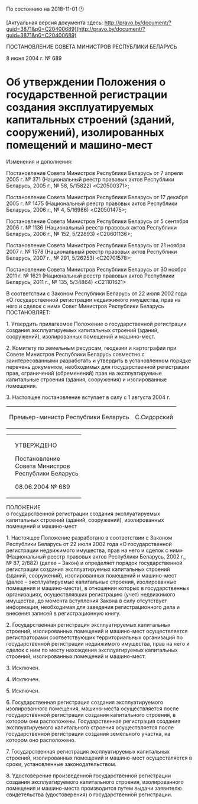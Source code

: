 По состоянию на 2018-11-01 &#x1F550;

[Актуальная версия документа здесь: http://pravo.by/document/?guid=3871&p0=C20400689](http://pravo.by/document/?guid=3871&p0=C20400689)

<p>ПОСТАНОВЛЕНИЕ СОВЕТА МИНИСТРОВ РЕСПУБЛИКИ БЕЛАРУСЬ</p>
<p>8 июня 2004 г. № 689</p>
<h1>Об утверждении Положения о государственной регистрации создания эксплуатируемых капитальных строений (зданий, сооружений), изолированных помещений и машино-мест</h1>
<p>Изменения и дополнения:</p>
<p>Постановление Совета Министров Республики Беларусь от 7 апреля 2005 г. № 371 (Национальный реестр правовых актов Республики Беларусь, 2005 г., № 58, 5/15822) &lt;C20500371&gt;;</p>
<p>Постановление Совета Министров Республики Беларусь от 17 декабря 2005 г. № 1475 (Национальный реестр правовых актов Республики Беларусь, 2006 г., № 4, 5/16986) &lt;C20501475&gt;;</p>
<p>Постановление Совета Министров Республики Беларусь от 5 сентября 2006 г. № 1136 (Национальный реестр правовых актов Республики Беларусь, 2006 г., № 152, 5/22893) &lt;C20601136&gt;;</p>
<p>Постановление Совета Министров Республики Беларусь от 21 ноября 2007 г. № 1578 (Национальный реестр правовых актов Республики Беларусь, 2007 г., № 291, 5/26253) &lt;C20701578&gt;;</p>
<p>Постановление Совета Министров Республики Беларусь от 30 ноября 2011 г. № 1621 (Национальный реестр правовых актов Республики Беларусь, 2011 г., № 135, 5/34864) &lt;C21101621&gt;</p>
<p></p>
<p>В соответствии с Законом Республики Беларусь от 22 июля 2002 года «О государственной регистрации недвижимого имущества, прав на него и сделок с ним» Совет Министров Республики Беларусь ПОСТАНОВЛЯЕТ:</p>
<p>1. Утвердить прилагаемое Положение о государственной регистрации создания эксплуатируемых капитальных строений (зданий, сооружений), изолированных помещений и машино-мест.</p>
<p>2. Комитету по земельным ресурсам, геодезии и картографии при Совете Министров Республики Беларусь совместно с заинтересованными разработать и утвердить в установленном порядке перечень документов, необходимых для государственной регистрации прав, ограничений (обременений) прав на эксплуатируемые капитальные строения (здания, сооружения) и изолированные помещения.</p>
<p>3. Настоящее постановление вступает в силу с 1 августа 2004 г.</p>
<p></p>
<table><tr>
<td><p>Премьер-министр Республики Беларусь</p></td>
<td><p>С.Сидорский</p></td>
</tr></table>
<p></p>
<table><tr>
<td><p></p></td>
<td>
<p>УТВЕРЖДЕНО</p>
<p>Постановление<br>Совета Министров <br>Республики Беларусь</p>
<p>08.06.2004 № 689</p>
</td>
</tr></table>
<p>ПОЛОЖЕНИЕ<br>о государственной регистрации создания эксплуатируемых капитальных строений (зданий, сооружений), изолированных помещений и машино-мест</p>
<p>1. Настоящее Положение разработано в соответствии с Законом Республики Беларусь от 22 июля 2002 года «О государственной регистрации недвижимого имущества, прав на него и сделок с ним» (Национальный реестр правовых актов Республики Беларусь, 2002 г., № 87, 2/882) (далее – Закон) и определяет порядок государственной регистрации создания эксплуатируемых капитальных строений (зданий, сооружений), изолированных помещений и машино-мест (далее – эксплуатируемые капитальные строения, изолированные помещения и машино-места), в отношении которых в государственных организациях, осуществлявших регистрацию (учет) недвижимого имущества, до момента вступления Закона в силу отсутствует информация, необходимая для заведения регистрационного дела и внесения записей в регистрационную книгу.</p>
<p>2. Государственная регистрация эксплуатируемых капитальных строений, изолированных помещений и машино-мест осуществляется регистраторами соответствующих территориальных организаций по государственной регистрации недвижимого имущества, прав на него и сделок с ним по месту нахождения эксплуатируемых капитальных строений, изолированных помещений и машино-мест.</p>
<p>3. Исключен.</p>
<p>4. Исключен.</p>
<p>5. Исключен.</p>
<p>6. Государственная регистрация создания эксплуатируемого изолированного помещения, машино-места осуществляется после государственной регистрации создания капитального строения, в котором они расположены. Государственная регистрация создания эксплуатируемого капитального строения осуществляется после государственной регистрации создания земельного участка, на котором оно расположено.</p>
<p>7. Государственная регистрация эксплуатируемых капитальных строений, изолированных помещений и машино-мест осуществляется в сроки, установленные законодательством.</p>
<p>8. Удостоверение произведенной государственной регистрации создания эксплуатируемого капитального строения, изолированного помещения и машино-места производится путем выдачи заявителю свидетельства (удостоверения) о государственной регистрации.</p>